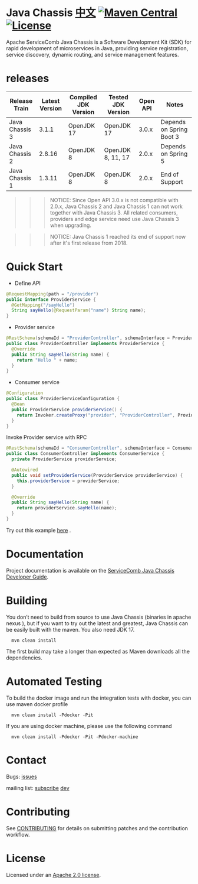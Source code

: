 # Java Chassis [中文](README_ZH.md) [![Maven Central](https://maven-badges.herokuapp.com/maven-central/org.apache.servicecomb/java-chassis-core/badge.svg)](http://search.maven.org/#search%7Cga%7C1%7Corg.apache.servicecomb) [![License](https://img.shields.io/badge/license-Apache%202-4EB1BA.svg)](https://www.apache.org/licenses/LICENSE-2.0.html)

Apache ServiceComb Java Chassis is a Software Development Kit (SDK) for rapid development of microservices in Java, providing service registration, service discovery, dynamic routing, and service management features. 

# releases

| Release Train  | Latest Version | Compiled JDK Version | Tested JDK Version | Open API | Notes                    |
|----------------|----------------|----------------------|--------------------|----------|--------------------------|
| Java Chassis 3 | 3.1.1          | OpenJDK 17           | OpenJDK 17         | 3.0.x    | Depends on Spring Boot 3 |
| Java Chassis 2 | 2.8.16         | OpenJDK 8            | OpenJDK 8, 11, 17  | 2.0.x    | Depends on Spring 5      |
| Java Chassis 1 | 1.3.11         | OpenJDK 8            | OpenJDK 8          | 2.0.x    | End of Support           |

>>>NOTICE: Since Open API 3.0.x is not compatible with 2.0.x, Java Chassis 2 and Java Chassis 1 can not 
> work together with Java Chassis 3. All related consumers, providers and edge service need use Java Chassis 3 when upgrading.

>>>NOTICE: Java Chassis 1 reached its end of support now after it's first release from 2018. 

# Quick Start

* Define API
```java
@RequestMapping(path = "/provider")
public interface ProviderService {
  @GetMapping("/sayHello")
  String sayHello(@RequestParam("name") String name);
}
```

* Provider service
```java
@RestSchema(schemaId = "ProviderController", schemaInterface = ProviderService.class)
public class ProviderController implements ProviderService {
  @Override
  public String sayHello(String name) {
    return "Hello " + name;
  }
}
```

* Consumer service
```java
@Configuration
public class ProviderServiceConfiguration {
  @Bean
  public ProviderService providerService() {
    return Invoker.createProxy("provider", "ProviderController", ProviderService.class);
  }
}
```

Invoke Provider service with RPC
```java
@RestSchema(schemaId = "ConsumerController", schemaInterface = ConsumerService.class)
public class ConsumerController implements ConsumerService {
  private ProviderService providerService;

  @Autowired
  public void setProviderService(ProviderService providerService) {
    this.providerService = providerService;
  }

  @Override
  public String sayHello(String name) {
    return providerService.sayHello(name);
  }
}
```

Try out this example [here](https://servicecomb.apache.org/references/java-chassis/zh_CN/start/first-sample.html) . 

# Documentation

Project documentation is available on the [ServiceComb Java Chassis Developer Guide][java-chassis-developer-guide].

[java-chassis-developer-guide]: https://servicecomb.apache.org/references/java-chassis/zh_CN/

# Building

  You don’t need to build from source to use Java Chassis (binaries in apache nexus ), but if you want to try out the latest and greatest, Java Chassis can be easily built with the maven.  You also need JDK 17.

      mvn clean install

The first build may take a longer than expected as Maven downloads all the dependencies.

# Automated Testing

  To build the docker image and run the integration tests with docker, you can use maven docker profile

      mvn clean install -Pdocker -Pit

  If you are using docker machine, please use the following command

      mvn clean install -Pdocker -Pit -Pdocker-machine

# Contact

Bugs: [issues](https://issues.apache.org/jira/browse/SCB)

mailing list: [subscribe](mailto:dev-subscribe@servicecomb.apache.org)  [dev](https://lists.apache.org/list.html?dev@servicecomb.apache.org)


# Contributing

See [CONTRIBUTING](http://servicecomb.apache.org/developers/contributing) for details on submitting patches and the contribution workflow.

# License
Licensed under an [Apache 2.0 license](LICENSE).
